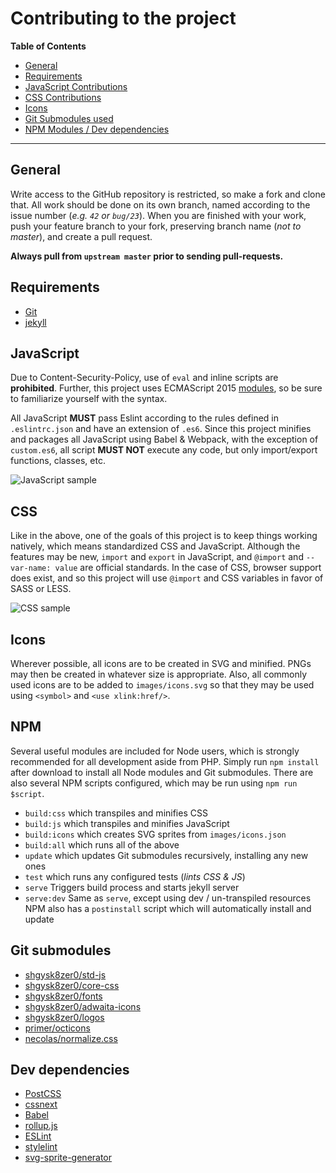 # Contributing to the project
**Table of Contents**
- [General](#general)
- [Requirements](#requirements)
- [JavaScript Contributions](#javascript)
- [CSS Contributions](#css)
- [Icons](#icons)
- [Git Submodules used](#git-submodules)
- [NPM Modules / Dev dependencies](#dev-dependencies)

- - -

## General
Write access to the GitHub repository is restricted, so make a fork and clone that. All work should be done on its own branch, named according to the issue number (*e.g. `42` or `bug/23`*). When you are finished with your work, push your feature branch to your fork, preserving branch name (*not to master*), and create a pull request.

**Always pull from `upstream master` prior to sending pull-requests.**

## Requirements
- [Git](https://www.git-scm.com/download/)
- [jekyll](https://jekyllrb.com/)

## JavaScript
Due to Content-Security-Policy, use of `eval` and inline scripts are **prohibited**. Further, this project uses ECMAScript 2015  [modules](http://exploringjs.com/es6/ch_modules.html), so be sure to familiarize yourself with the syntax.

All JavaScript **MUST** pass Eslint according to the rules defined in `.eslintrc.json`
and have an extension of `.es6`.
Since this project minifies and packages all JavaScript using Babel & Webpack, with
the exception of `custom.es6`, all script **MUST NOT** execute any code, but only
import/export functions, classes, etc.

![JavaScript sample](https://i.imgur.com/Ac0fKZu.png)

## CSS
Like in the above, one of the goals of this project is to keep things working natively, which means standardized CSS and JavaScript. Although the features may be new, `import` and `export` in JavaScript, and `@import` and `--var-name: value` are official standards. In the case of CSS, browser support does exist, and so this project will use `@import` and CSS variables in favor of SASS or LESS.

![CSS sample](https://i.imgur.com/j4sC5qv.png)

## Icons
Wherever possible, all icons are to be created in SVG and minified. PNGs may then be created in whatever size is appropriate. Also, all commonly used icons are to be added to `images/icons.svg` so that they may be used using `<symbol>` and `<use xlink:href/>`.

## NPM
Several useful modules are included for Node users, which is strongly recommended for all development aside from PHP. Simply run `npm install` after download to install all Node modules and Git submodules. There are also several NPM scripts configured, which may be run using `npm run $script`.
- `build:css` which transpiles and minifies CSS
- `build:js` which transpiles and minifies JavaScript
- `build:icons` which creates SVG sprites from `images/icons.json`
- `build:all` which runs all of the above
- `update` which updates Git submodules recursively, installing any new ones
- `test` which runs any configured tests (*lints CSS & JS*)
- `serve` Triggers build process and starts jekyll server
- `serve:dev` Same as `serve`, except using dev / un-transpiled resources
NPM also has a `postinstall` script which will automatically install and update

## Git submodules
- [shgysk8zer0/std-js](https://github.com/shgysk8zer0/std-js/)
- [shgysk8zer0/core-css](https://github.com/shgysk8zer0/core-css/)
- [shgysk8zer0/fonts](https://github.com/shgysk8zer0/fonts/)
- [shgysk8zer0/adwaita-icons](https://github.com/shgysk8zer0/adwaita-icons/)
- [shgysk8zer0/logos](https://github.com/shgysk8zer0/logos/)
- [primer/octicons](https://github.com/primer/octicons/)
- [necolas/normalize.css](https://github.com/necolas/normalize.css/)

## Dev dependencies
- [PostCSS](http://postcss.org/)
- [cssnext](http://cssnext.io/)
- [Babel](https://babeljs.io/)
- [rollup.js](https://rollupjs.org/)
- [ESLint](http://eslint.org/)
- [stylelint](https://stylelint.io/)
- [svg-sprite-generator](https://github.com/frexy/svg-sprite-generator)
